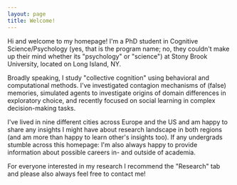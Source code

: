 ```yaml
---
layout: page
title: Welcome!
---
```


Hi and welcome to my homepage! I'm a PhD student in Cognitive Science/Psychology (yes, that is the program name; no, they couldn't make up their mind whether its "psychology" or "science") at Stony Brook University, located on Long Island, NY. 

Broadly speaking, I study "collective cognition" using behavioral and computational methods. I've investigated contagion mechanisms of (false) memories, simulated agents to investigate origins of domain differences in exploratory choice, and recently focused on social learning in complex decision-making tasks. 

I've lived in nine different cities across Europe and the US and am happy to share any insights I might have about research landscape in both regions (and am more than happy to learn other's insights too). If any undergrads stumble across this homepage: I'm also always happy to provide information about possible careers in- and outside of academia. 

For everyone interested in my research I recommend the "Research" tab and please also always feel free to contact me!

